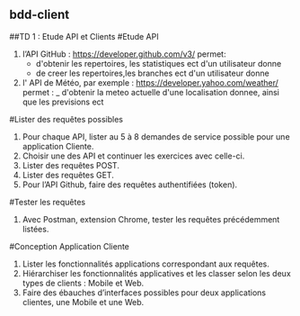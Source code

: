 ## bdd-client

##TD 1 : Etude API et Clients
#Etude API

1. l’API GitHub : https://developer.github.com/v3/ permet:
	- d'obtenir les repertoires, les statistiques ect d'un utilisateur donne
	- de creer les repertoires,les branches ect d'un utilisateur donne
2. l' API de Météo, par exemple : https://developer.yahoo.com/weather/ permet :
	_ d'obtenir la meteo actuelle d'une localisation donnee, ainsi que les previsions ect 

#Lister des requêtes possibles

1. Pour chaque API, lister au 5 à 8 demandes de service possible pour une application Cliente.
2. Choisir une des API et continuer les exercices avec celle-ci.
3. Lister des requêtes POST.
4. Lister des requêtes GET.
5. Pour l’API Github, faire des requêtes authentifiées (token).

#Tester les requêtes

1. Avec Postman, extension Chrome, tester les requêtes précédemment listées.

#Conception Application Cliente
1. Lister les fonctionnalités applications correspondant aux requêtes.
2. Hiérarchiser les fonctionnalités applicatives et les classer selon les deux types de clients : Mobile et Web.
3. Faire des ébauches d’interfaces possibles pour deux applications clientes, une Mobile et une Web.
